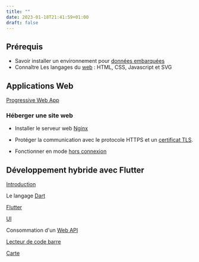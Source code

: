 ```yaml
---
title: ""
date: 2023-01-18T21:41:59+01:00
draft: false
---
```


## Prérequis

+ Savoir installer un environnement pour [données embarquées](https://programmation-embarquee.netlify.app/)
+ Connaître Les langages du [web](https://integration-documents-web.netlify.app/) : HTML, CSS, Javascript et SVG


## Applications Web

[Progressive Web App](pwa)

### Héberger une site web

- Installer le serveur web [Nginx](http/nginx)

- Protéger la communication avec le protocole HTTPS et un [certificat TLS](security/certificat).

- Fonctionner en mode [hors connexion](pwa/webworker)

## Développement hybride avec Flutter

[Introduction](flutter/)

Le langage [Dart](flutter/dart)

[Flutter](flutter)

[UI](flutter/ui)

Consommation d'un [Web API](flutter/future)

[Lecteur de code barre](flutter/barcode)

[Carte](flutter/carte)
